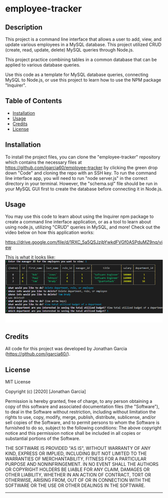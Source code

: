 # employee-tracker

## Description 

This project is a command line interface that allows a user to add, view, and update various employees in a MySQL database. This project utilized CRUD (create, read, update, delete) MySQL queries through Node.js.

This project practice combining tables in a common database that can be applied to various database queries.

Use this code as a template for MySQL database queries, connecting MySQL to Node.js, or use this project to learn how to use the NPM package "Inquirer".

## Table of Contents 

* [Installation](#installation)
* [Usage](#usage)
* [Credits](#credits)
* [License](#license)


## Installation

To install the project files, you can clone the "employee-tracker" repository which contains the necessary files at https://github.com/jgarcia60/employee-tracker by clicking the green drop down "Code" and cloning the repo with an SSH key. To run the command line interface app, you will need to run "node server.js" in the correct directory in your terminal. However, the "schema.sql" file should be run in your MySQL GUI first to create the database before connecting it in Node.js.


## Usage 

You may use this code to learn about using the Inquirer npm package to create a command line interface application, or as a tool to learn about using node.js, utilizing "CRUD" queries in MySQL, and more! Check out the video below on how this application works: 

https://drive.google.com/file/d/1RXC_5a5QSJzjbYwkdFVGf0ASPduMZ9nq/view

This is what it looks like:
![screenshot](./employee-tracker.png)


## Credits

All code for this project was developed by Jonathan Garcia (https://github.com/jgarcia60/). 

## License

MIT License

Copyright (c) [2020] [Jonathan Garcia]

Permission is hereby granted, free of charge, to any person obtaining a copy
of this software and associated documentation files (the "Software"), to deal
in the Software without restriction, including without limitation the rights
to use, copy, modify, merge, publish, distribute, sublicense, and/or sell
copies of the Software, and to permit persons to whom the Software is
furnished to do so, subject to the following conditions:
The above copyright notice and this permission notice shall be included in all
copies or substantial portions of the Software.

THE SOFTWARE IS PROVIDED "AS IS", WITHOUT WARRANTY OF ANY KIND, EXPRESS OR
IMPLIED, INCLUDING BUT NOT LIMITED TO THE WARRANTIES OF MERCHANTABILITY,
FITNESS FOR A PARTICULAR PURPOSE AND NONINFRINGEMENT. IN NO EVENT SHALL THE
AUTHORS OR COPYRIGHT HOLDERS BE LIABLE FOR ANY CLAIM, DAMAGES OR OTHER
LIABILITY, WHETHER IN AN ACTION OF CONTRACT, TORT OR OTHERWISE, ARISING FROM,
OUT OF OR IN CONNECTION WITH THE SOFTWARE OR THE USE OR OTHER DEALINGS IN THE
SOFTWARE.


---